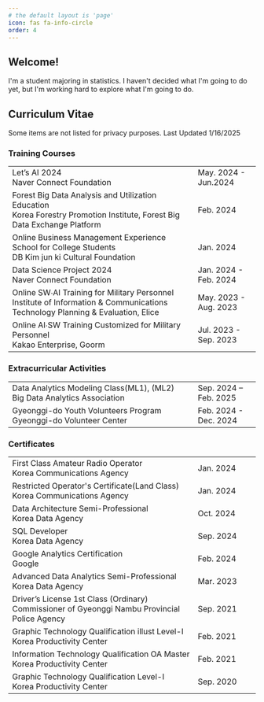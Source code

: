 ```yaml
---
# the default layout is 'page'
icon: fas fa-info-circle
order: 4
---
```

## Welcome!
I'm a student majoring in statistics. I haven't decided what I'm going to do yet, but I'm working hard to explore what I'm going to do.


## Curriculum Vitae
Some items are not listed for privacy purposes. Last Updated 1/16/2025

### Training Courses
<table>
  <tr>
    <td>Let’s AI 2024<br>Naver Connect Foundation</td>
    <td width="25%">May. 2024 - Jun.2024<br></td>
  </tr>
  <tr>
    <td>Forest Big Data Analysis and Utilization Education<br>Korea Forestry Promotion Institute, Forest Big Data Exchange Platform</td>
    <td width="25%">Feb. 2024<br></td>
  </tr>
  <tr>
    <td>Online Business Management Experience School for College Students<br>DB Kim jun ki Cultural Foundation</td>
    <td width="25%">Jan. 2024<br></td>
  </tr>
  <tr>
    <td>Data Science Project 2024<br>Naver Connect Foundation</td>
    <td width="25%">Jan. 2024 - Feb. 2024<br></td>
  </tr>
  <tr>
    <td>Online SW∙AI Training for Military Personnel<br>Institute of Information & Communications Technology Planning & Evaluation, Elice</td>
    <td width="25%">May. 2023 - Aug. 2023<br></td>
  </tr>
  <tr>
    <td>Online AI∙SW Training Customized for Military Personnel<br>Kakao Enterprise, Goorm</td>
    <td width="25%">Jul. 2023 - Sep. 2023<br></td>
  </tr>
</table>

### Extracurricular Activities
<table>
  <tr>
    <td>Data Analytics Modeling Class(ML1), (ML2)<br>Big Data Analytics Association</td>
    <td width="25%">Sep. 2024 – Feb. 2025<br></td>
  </tr>
  <tr>
    <td>Gyeonggi-do Youth Volunteers Program<br>Gyeonggi-do Volunteer Center</td>
    <td width="25%">Feb. 2024 - Dec. 2024<br></td>
  </tr>
</table>

### Certificates
<table>
  <tr>
    <td>First Class Amateur Radio Operator<br>Korea Communications Agency</td>
    <td width="25%">Jan. 2024<br></td>
  </tr>
  <tr>
    <td>Restricted Operator's Certificate(Land Class)<br>Korea Communications Agency</td>
    <td width="25%">Jan. 2024<br></td>
  </tr>
  <tr>
    <td>Data Architecture Semi-Professional<br>Korea Data Agency</td>
    <td width="25%">Oct. 2024<br></td>
  </tr>
  <tr>
    <td>SQL Developer<br>Korea Data Agency</td>
    <td width="25%">Sep. 2024<br></td>
  </tr>
  <tr>
    <td>Google Analytics Certification<br>Google</td>
    <td width="25%">Feb. 2024<br></td>
  </tr>
  <tr>
    <td>Advanced Data Analytics Semi-Professional<br>Korea Data Agency</td>
    <td width="25%">Mar. 2023<br></td>
  </tr>
  <tr>
    <td>Driver’s License 1st Class (Ordinary)<br>Commissioner of Gyeonggi Nambu Provincial Police Agency</td>
    <td width="25%">Sep. 2021<br></td>
  </tr>
  <tr>
    <td>Graphic Technology Qualification illust Level-I<br>Korea Productivity Center</td>
    <td width="25%">Feb. 2021<br></td>
  </tr>
  <tr>
    <td>Information Technology Qualification OA Master<br>Korea Productivity Center</td>
    <td width="25%">Feb. 2021<br></td>
  </tr>
  <tr>
    <td>Graphic Technology Qualification Level-I<br>Korea Productivity Center</td>
    <td width="25%">Sep. 2020<br></td>
  </tr>
</table>